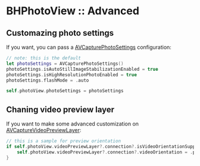 # BHPhotoView :: Advanced

## Customazing photo settings

If you want, you can pass a [AVCapturePhotoSettings](https://developer.apple.com/documentation/avfoundation/avcapturephotosettings) configuration:
```swift
// note: this is the default
let photoSettings = AVCapturePhotoSettings()
photoSettings.isAutoStillImageStabilizationEnabled = true
photoSettings.isHighResolutionPhotoEnabled = true
photoSettings.flashMode = .auto

self.photoView.photoSettings = photoSettings
```

## Chaning video preview layer

If you want to make some advanced customization on [AVCaptureVideoPreviewLayer](https://developer.apple.com/documentation/avfoundation/avcapturevideopreviewlayer):

```swift
// this is a sample for preview orientation
if self.photoView.videoPreviewLayer?.connection?.isVideoOrientationSupported == true {
    self.photoView.videoPreviewLayer?.connection?.videoOrientation = .portrait
}
```